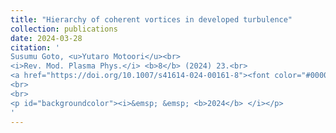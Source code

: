```yaml
---
title: "Hierarchy of coherent vortices in developed turbulence"
collection: publications
date: 2024-03-28
citation: '
Susumu Goto, <u>Yutaro Motoori</u><br> 
<i>Rev. Mod. Plasma Phys.</i> <b>8</b> (2024) 23.<br>
<a href="https://doi.org/10.1007/s41614-024-00161-8"><font color="#0000FF">https://doi.org/10.1007/s41614-024-00161-8</font></a>
<br>
<br>
<p id="backgroundcolor"><i>&emsp; &emsp; <b>2024</b> </i></p>
'
---
```

